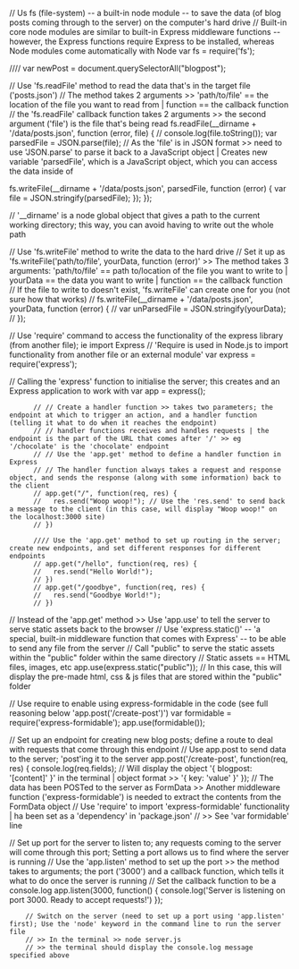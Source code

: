 // Us fs (file-system) -- a built-in node module -- to save the data (of blog posts coming through to the server) on the computer's hard drive
// Built-in core node modules are similar to built-in Express middleware functions -- however, the Express functions require Express to be installed, whereas Node modules come automatically with Node
var fs = require('fs');

//// var newPost = document.querySelectorAll("blogpost");

// Use 'fs.readFile' method to read the data that's in the target file ('posts.json')
// The method takes 2 arguments >> 'path/to/file' == the location of the file you want to read from | function == the callback function
// the 'fs.readFile' callback function takes 2 arguments >> the second argument ('file') is the file that's being read
fs.readFile(__dirname + '/data/posts.json', function (error, file) {
  // console.log(file.toString());
  var parsedFile = JSON.parse(file);  // As the 'file' is in JSON format >> need to use 'JSON.parse' to parse it back to a JavaScript object | Creates new variable 'parsedFile', which is a JavaScript object, which you can access the data inside of

  fs.writeFile(__dirname + '/data/posts.json', parsedFile, function (error) {
    var file = JSON.stringify(parsedFile);
  });
});

// '__dirname' is a node global object that gives a path to the current working directory; this way, you can avoid having to write out the whole path

// Use 'fs.writeFile' method to write the data to the hard drive
// Set it up as 'fs.writeFile('path/to/file', yourData, function (error)' >> The method takes 3 arguments: 'path/to/file' == path to/location of the file you want to write to | yourData == the data you want to write | function == the callback function
// If the file to write to doesn't exist, 'fs.writeFile' can create one for you (not sure how that works)
// fs.writeFile(__dirname + '/data/posts.json', yourData, function (error) {
//   var unParsedFile = JSON.stringify(yourData);
// });

// Use 'require' command to access the functionality of the express library (from another file); ie import Express
// 'Require is used in Node.js to import functionality from another file or an external module'
var express = require('express');

// Calling the 'express' function to initialise the server; this creates and an Express application to work with
var app = express();

          // // Create a handler function >> takes two parameters; the endpoint at which to trigger an action, and a handler function (telling it what to do when it reaches the endpoint)
          // // handler functions receives and handles requests | the endpoint is the part of the URL that comes after '/' >> eg '/chocolate' is the 'chocolate' endpoint
          // // Use the 'app.get' method to define a handler function in Express
          // // The handler function always takes a request and response object, and sends the response (along with some information) back to the client
          // app.get("/", function(req, res) {
          //   res.send("Woop woop!"); // Use the 'res.send' to send back a message to the client (in this case, will display "Woop woop!" on the localhost:3000 site)
          // })

          //// Use the 'app.get' method to set up routing in the server; create new endpoints, and set different responses for different endpoints
          // app.get("/hello", function(req, res) {
          //   res.send("Hello World!");
          // })
          // app.get("/goodbye", function(req, res) {
          //   res.send("Goodbye World!");
          // })

// Instead of the 'app.get' method >> Use 'app.use' to tell the server to serve static assets back to the browser
// Use 'express.static()' -- 'a special, built-in middleware function that comes with Express' -- to be able to send any file from the server
// Call "public" to serve the static assets within the "public" folder within the same directory
// Static assets == HTML files, images, etc
app.use(express.static("public")); // In this case, this will display the pre-made html, css & js files that are stored within the "public" folder

// Use require to enable using express-formidable in the code (see full reasoning below 'app.post('/create-post')')
var formidable = require('express-formidable');
app.use(formidable());

// Set up an endpoint for creating new blog posts; define a route to deal with requests that come through this endpoint
// Use app.post to send data to the server; 'post'ing it to the server
app.post('/create-post', function(req, res) {
  console.log(req.fields); // Will display the object '{ blogpost: '[content]' }' in the terminal | object format >> '{ key: 'value' }'
});
// The data has been POSTed to the server as FormData >> Another middleware function ('express-formidable') is needed to extract the contents from the FormData object
// Use 'require' to import 'express-formidable' functionality | ha been set as a 'dependency' in 'package.json'
// >> See 'var formidable' line

// Set up port for the server to listen to; any requests coming to the server will come through this port; Setting a port allows us to find where the server is running
// Use the 'app.listen' method to set up the port >> the method takes to arguments; the port ('3000') and a callback function, which tells it what to do once the server is running
// Set the callback function to be a console.log
app.listen(3000, function() {
  console.log('Server is listening on port 3000. Ready to accept requests!')
});

        // Switch on the server (need to set up a port using 'app.listen' first); Use the 'node' keyword in the command line to run the server file
        // >> In the terminal >> node server.js
        // >> the terminal should display the console.log message specified above
